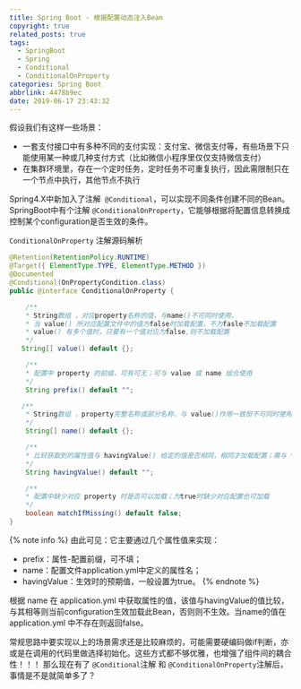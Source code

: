 ```yaml
---
title: Spring Boot - 根据配置动态注入Bean
copyright: true
related_posts: true
tags:
  - SpringBoot
  - Spring
  - Conditional
  - ConditionalOnProperty
categories: Spring Boot
abbrlink: 4478b9ec
date: 2019-06-17 23:43:32
---
```



假设我们有这样一些场景：
- 一套支付接口中有多种不同的支付实现：支付宝、微信支付等，有些场景下只能使用某一种或几种支付方式（比如微信小程序里仅仅支持微信支付）
- 在集群环境里，存在一个定时任务，定时任务不可重复执行，因此需限制只在一个节点中执行，其他节点不执行

Spring4.X中新加入了注解` @Conditional`，可以实现不同条件创建不同的Bean。
SpringBoot中有个注解 `@ConditionalOnProperty`，它能够根据将配置信息转换成控制某个configuration是否生效的条件。
<!--more-->

`ConditionalOnProperty` 注解源码解析

``` java
@Retention(RetentionPolicy.RUNTIME)
@Target({ ElementType.TYPE, ElementType.METHOD })
@Documented
@Conditional(OnPropertyCondition.class)
public @interface ConditionalOnProperty {

    /**
    * String数组 ，对应property名称的值，与name()不可同时使用，
    * 当 value() 所对应配置文件中的值为false时加载配置，不为fasle不加载配置
    * value() 有多个值时，只要有一个值对应为false,则不加载配置
    */
   String[] value() default {};

    /**
    * 配置中 property 的前缀，可有可无；可与 value 或 name 组合使用
    */
    String prefix() default "";

   /**
    * String数组 ，property完整名称或部分名称，与 value()作用一致但不可同时使用
    */
    String[] name() default {};

    /**
    * 比较获取到的属性值与 havingValue() 给定的值是否相同，相同才加载配置；需与 value 或 name 组合使用需
    */
    String havingValue() default "";

    /**
    * 配置中缺少对应 property 时是否可以加载；为true时缺少对应配置也可加载
    */ 
    boolean matchIfMissing() default false;
}

```

{% note info %}
由此可见：它主要通过几个属性值来实现：

- prefix：属性-配置前缀，可不填；
- name：配置文件application.yml中定义的属性名；
- havingValue：生效时的预期值，一般设置为true。
{% endnote %}

根据 name 在 application.yml 中获取属性的值，该值与havingValue的值比较，与其相等则当前configuration生效加载此Bean，否则则不生效。当name的值在application.yml 中不存在则返回false。

常规思路中要实现以上的场景需求还是比较麻烦的，可能需要硬编码做if判断，亦或是在调用的代码里做选择初始化。这些方式都不够优雅，也增强了组件间的耦合性！！！
那么现在有了 `@Conditional`注解 和 `@ConditionalOnProperty`注解后，事情是不是就简单多了？